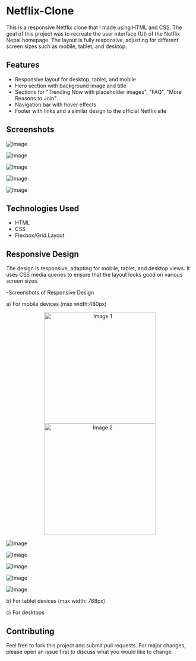 # Netflix-Clone
This is a responsive Netflix clone that I made using HTML and CSS. The goal of this project was to recreate the user interface (UI) of the Netflix Nepal homepage. The layout is fully responsive, adjusting for different screen sizes such as mobile, tablet, and desktop.

## Features
- Responsive layout for desktop, tablet, and mobile
- Hero section with background image and title
- Sections for "Trending Now with placeholder images", "FAQ", "More Reasons to Join"
- Navigation bar with hover effects
- Footer with links and a similar design to the official Netflix site

## Screenshots
![Image](https://github.com/user-attachments/assets/fc446be7-9942-4325-b2dc-49c41adcbb87)

![Image](https://github.com/user-attachments/assets/a3e34178-6d42-4870-bf59-4be9b36dea1e)

![Image](https://github.com/user-attachments/assets/4abcc524-7ca2-43f7-a042-327caf278a5e)

![Image](https://github.com/user-attachments/assets/e472d5f5-9a3f-4cfd-a92f-6d81797e9b9e)

![Image](https://github.com/user-attachments/assets/40928418-4fe5-490b-af26-62f6b369597d)

## Technologies Used
- HTML
- CSS
- Flexbox/Grid Layout

## Responsive Design
The design is responsive, adapting for mobile, tablet, and desktop views. It uses CSS media queries to ensure that the layout looks good on various screen sizes.  

-Screenshots of Responsive Design   

a) For mobile devices (max width:480px)  
<div align="center">
  <img src="https://github.com/user-attachments/assets/7a2b9981-3c4a-4278-8c21-f86a9d603eda" alt="Image 1" width="300">
  <br>
  <img src="https://github.com/user-attachments/assets/3ed342be-d6d1-45bc-b95b-cb7b27af8eed" alt="Image 2" width="300">
</div>













![Image](https://github.com/user-attachments/assets/7a2b9981-3c4a-4278-8c21-f86a9d603eda)

![Image](https://github.com/user-attachments/assets/3ed342be-d6d1-45bc-b95b-cb7b27af8eed)

![Image](https://github.com/user-attachments/assets/4da16ee5-e318-4f47-910b-0c1e85c5ba50)

![Image](https://github.com/user-attachments/assets/737632fa-4705-44a0-b082-b2fb7cf0adaf)

![Image](https://github.com/user-attachments/assets/afb7cbcb-d869-47ad-b27d-efabca124469)

b) For tablet devices (max width: 768px)




c) For desktops





## Contributing
Feel free to fork this project and submit pull requests. For major changes, please open an issue first to discuss what you would like to change.




